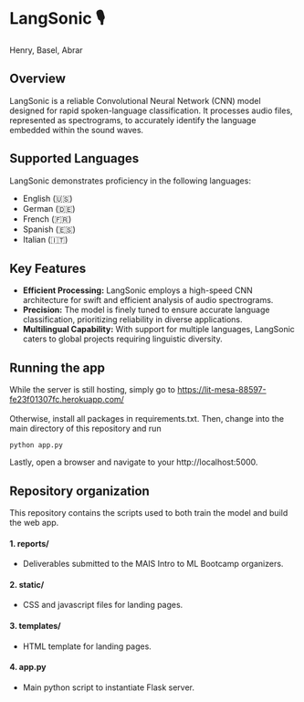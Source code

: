 # LangSonic 🎙️

Henry, Basel, Abrar

## Overview

LangSonic is a reliable Convolutional Neural Network (CNN) model designed for rapid spoken-language classification. It processes audio files, represented as spectrograms, to accurately identify the language embedded within the sound waves.

## Supported Languages

LangSonic demonstrates proficiency in the following languages:

- English (🇺🇸)
- German (🇩🇪)
- French (🇫🇷)
- Spanish (🇪🇸)
- Italian (🇮🇹)

## Key Features

- **Efficient Processing:** LangSonic employs a high-speed CNN architecture for swift and efficient analysis of audio spectrograms.
- **Precision:** The model is finely tuned to ensure accurate language classification, prioritizing reliability in diverse applications.
- **Multilingual Capability:** With support for multiple languages, LangSonic caters to global projects requiring linguistic diversity.

## Running the app

While the server is still hosting, simply go to https://lit-mesa-88597-fe23f01307fc.herokuapp.com/
<br>
</br>
Otherwise, install all packages in requirements.txt. Then, change into the main directory of this repository and run
```
python app.py
```
Lastly, open a browser and navigate to your http://localhost:5000.

## Repository organization
This repository contains the scripts used to both train the model and build the web app.
 #### 1. reports/
   - Deliverables submitted to the MAIS Intro to ML Bootcamp organizers.

 #### 2. static/
   - CSS and javascript files for landing pages.

 #### 3. templates/
   - HTML template for landing pages.

 #### 4. app.py
   - Main python script to instantiate Flask server.
